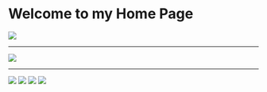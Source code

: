 # Welcome to my Home Page

<img src="https://eddsteel.com/personal-home-page/under-construction.gif"/>

---

<img src="https://eddsteel.com/personal-home-page/counter.php?donotcache"/>

---

<img src="https://eddsteel.com/personal-home-page/img/xhtml.png"/> <img src="https://eddsteel.com/personal-home-page/img/netscape.gif"/> <img src="https://eddsteel.com/personal-home-page/img/emacs.png"/> <img src="https://eddsteel.com/personal-home-page/img/secure.png" />
